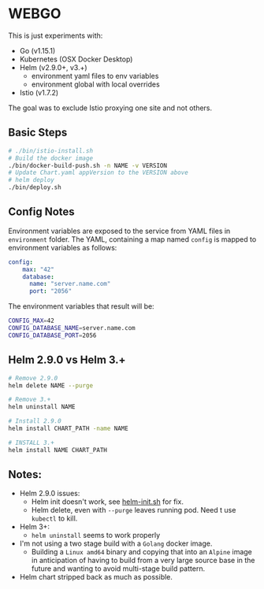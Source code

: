 # WEBGO

This is just experiments with:

 - Go (v1.15.1)
 - Kubernetes (OSX Docker Desktop)
 - Helm (v2.9.0+, v3.+)
    - environment yaml files to env variables 
    - environment global with local overrides
 - Istio (v1.7.2)
 
The goal was to exclude Istio proxying one site and not others. 
 
## Basic Steps
 
```bash
# ./bin/istio-install.sh
# Build the docker image
./bin/docker-build-push.sh -n NAME -v VERSION
# Update Chart.yaml appVersion to the VERSION above
# helm deploy 
./bin/deploy.sh
```

## Config Notes
Environment variables are exposed to the service from YAML files in `environment` folder. The YAML, containing a map named
`config` is mapped to environment variables as follows:

```yaml
config:
    max: "42"
    database:
      name: "server.name.com"
      port: "2056"
``` 

The environment variables that result will be:

```bash
CONFIG_MAX=42
CONFIG_DATABASE_NAME=server.name.com
CONFIG_DATABASE_PORT=2056
```

## Helm 2.9.0 vs Helm 3.+
 
```bash
# Remove 2.9.0
helm delete NAME --purge

# Remove 3.+
helm uninstall NAME

# Install 2.9.0
helm install CHART_PATH -name NAME

# INSTALL 3.+
helm install NAME CHART_PATH
```

## Notes:
 
  - Helm 2.9.0 issues:
    - Helm init doesn't work, see [helm-init.sh](bin/helm-init.sh) for fix.
    - Helm delete, even with `--purge` leaves running pod. Need t use `kubectl` to kill.
 - Helm 3+:
    - `helm uninstall` seems to work properly
 - I'm not using a two stage build with a `Golang` docker image.
   - Building a `Linux amd64` binary and copying that into an `Alpine` image in anticipation 
   of having to build from a very large source base in the future and wanting to avoid multi-stage build pattern.
 - Helm chart stripped back as much as possible.
